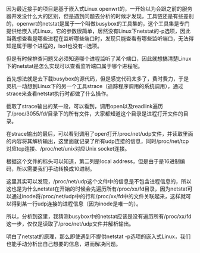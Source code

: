 因为最近接手的项目是基于嵌入式Linux openwrt的，一开始以为会跟之前的服务器开发没什么大的区别，但是遇到问题去分析的时候才发现，工具链还是有些差别的，openwrt的netstat是属于一个叫做busybox的工具集的，这个工具集是专门提供给嵌入式Linux，它的参数很简单，居然没有Linux下netstat的-p选项，因此当我想查看是哪些进程在监听哪些端口时，发现只能查看有哪些监听端口，无法得知是属于哪个进程的，lsof也没有-i选项。

但是有时候排查问题又必须知道哪个进程监听了某个端口，因此就想搞清楚Linux下的netstat是怎么实现可以查看监听端口属于哪个进程呢。

首先想法就是去下载busybox的源代码，但是感觉代码太多了，费时费力，于是灵机一动想到Linux下的另一个工具strace（追踪程序调用的系统调用），通过strace来查看netstat执行时都做了什么操作。

截取了strace输出的某一段，可以看到，调用open以及readlink遍历了/proc/3055/fd/目录下的所有文件，大家都知道这个目录是进程打开文件的目录。

在strace输出的最后，可以看到调用了open打开/proc/net/udp文件，并读取里面的内容将其解析输出，这里面就记录了所有udp连接的信息，同时/proc/net/tcp对应tcp连接、/proc/net/unix对应Unix socket连接。

根据这个文件的标头可以知道，第二列是local address，但是由于是16进制编码，所以需要我们手动转换成10进制。

这里其实可以发现，/proc/net/udp这个文件中的信息是不包含进程信息的，所以这也是为什么netstat在开始的时候会先遍历所有/proc/xx/fd目录，因为netstat可以通过inode将/proc/net/udp中的行和/proc/xx/fd中的文件关联起来，这样就可以得到某一行udp连接的进程信息（因为inode是唯一的）。

所以，分析到这里，我猜测busybox中的netstat应该是没有遍历所有/proc/xx/fd这一步，仅仅是读取了/proc/net/udp文件并解析输出。

明白了netstat的原理，那么即使遇到不提供netstat -p选项的嵌入式Linux，我们也能手动分析出自己想要的信息，进而解决问题。

